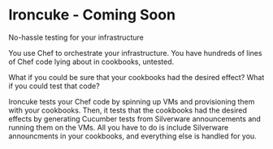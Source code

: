 # Ironcuke - Coming Soon
No-hassle testing for your infrastructure

You use Chef to orchestrate your infrastructure. You have hundreds of lines of Chef code lying about in cookbooks, untested.

What if you could be sure that your cookbooks had the desired effect? What if you could test that code?

Ironcuke tests your Chef code by spinning up VMs and provisioning them with your cookbooks. Then, it tests that the cookbooks had the desired effects by generating Cucumber tests from Silverware announcements and running them on the VMs. All you have to do is include Silverware announcments in your cookbooks, and everything else is handled for you.
